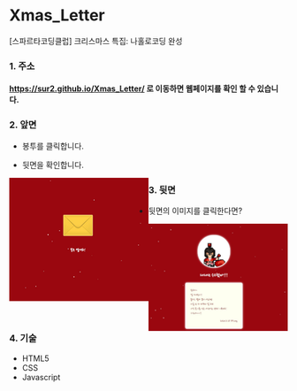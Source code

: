 # Xmas_Letter
[스파르타코딩클럽] 크리스마스 특집: 나홀로코딩 완성



### 1. 주소

#### https://sur2.github.io/Xmas_Letter/ 로 이동하면 웹페이지를 확인 할 수 있습니다.



### 2. 앞면

- 봉투를 클릭합니다.

- 뒷면을 확인합니다.

<img src="https://github.com/sur2/Xmas_Letter/blob/main/%EC%95%9E%EB%A9%B4.JPG?raw=true" alt="앞면" width="50%" height="50%" align="left" />



### 3. 뒷면

- 뒷면의 이미지를 클릭한다면?

<img src="https://github.com/sur2/Xmas_Letter/blob/main/%EB%92%B7%EB%A9%B4.JPG?raw=true" alt="앞면" width="50%" height="50%" align="left" />



### 4. 기술

- HTML5
- CSS
- Javascript